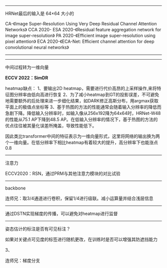 ***

HRNet最后的输入是 64×64 大小的









CA-《Image Super-Resolution Using Very Deep Residual Channel Attention Networks》
CCA 2020-<Lightweight image super-resolution with information multi-distillation network>
ESA 2020-《Residual feature aggregation network for image super-resolution》
PA 2020-《Efficient image super-resolution using pixel attention》
ECA 2020-《ECA-Net: Efficient channel attention for deep convolutional neural networks》



***





***

中间过程转为一维向量

**ECCV 2022：SimDR**

heatmap缺点：
1、要输出2D heatmap，需要进行代价高昂的上采样操作,来将特征图分辨率由低向高进行恢复
2、为了减小heatmap到GT的投影误差，不可避免地需要额外的后处理来进一步细化结果，如DARK修正高斯分布，用argmax获取平面上的极值点坐标等
3、基于热图的方法的性能通常会随着输入分辨率的降低而急剧下降。降低输入分辨率时，如输入像从256x192降为64x64时，HRNet-W48的性能从75.1 AP下降到48.5 AP。在低输入分辨率的情况下，基于热图的方法的优点往往被其量化误差所掩盖，导致性能低下。

因此类比transformer中间的特征表示为一维向量形式，这里将网络的输出换为两个一维向量。在低分辨率下相比heatmap有着较大的提升，高分辨率下也能涨点0.8

***

注意力

ECCV2020：RSN，通过PRM与其他注意力模块的对比试验

***

backbone

连师兄：取3/4通道进行卷积，保留1/4进行级联。减小运算量并结合浅层信息

***



通过DSTN实现梯度的传播，可以避免对heatmap进行监督



***

姿态估计的标注是否有可见标注？

如果对关键点可见度的标签进行随机更改，在训练时是否可以增强其防遮挡能力

3、

连师兄：梯度分支